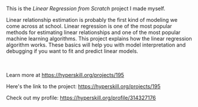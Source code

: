 This is the *Linear Regression from Scratch* project I made myself.


<p>Linear relationship estimation is probably the first kind of modeling we come across at school. Linear regression is one of the most popular methods for estimating linear relationships and one of the most popular machine learning algorithms. This project explains how the linear regression algorithm works. These basics will help you with model interpretation and debugging if you want to fit and predict linear models.</p><br/><br/>Learn more at <a href="https://hyperskill.org/projects/195?utm_source=ide&utm_medium=ide&utm_campaign=ide&utm_content=project-card">https://hyperskill.org/projects/195</a>

Here's the link to the project: https://hyperskill.org/projects/195

Check out my profile: https://hyperskill.org/profile/314327176